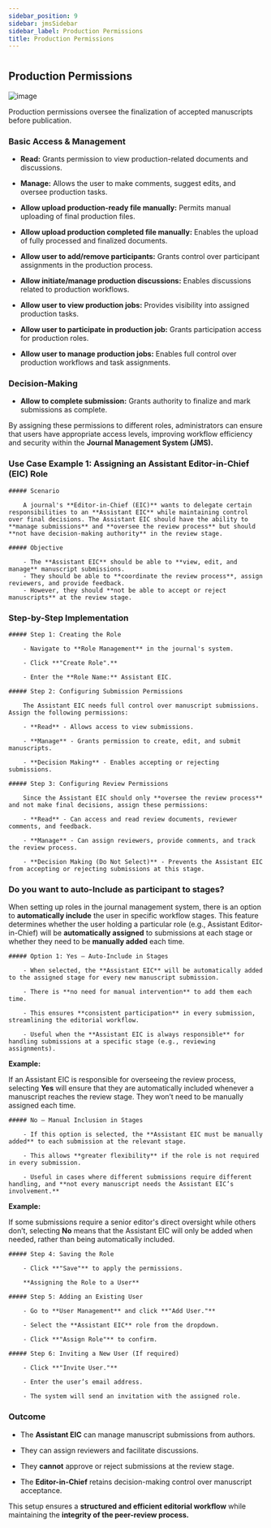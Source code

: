 ```yaml
---
sidebar_position: 9
sidebar: jmsSidebar
sidebar_label: Production Permissions
title: Production Permissions  
---
```

#

## Production Permissions

![image](https://cdn.kryoni.com/kryoni-docs/images/journal/production-permissions.webp)

Production permissions oversee the finalization of accepted manuscripts before publication.

### Basic Access & Management

- **Read:** Grants permission to view production-related documents and discussions.

- **Manage:** Allows the user to make comments, suggest edits, and oversee production tasks.

- **Allow upload production-ready file manually:** Permits manual uploading of final production files.

- **Allow upload production completed file manually:** Enables the upload of fully processed and finalized documents.

- **Allow user to add/remove participants:** Grants control over participant assignments in the production process.

- **Allow initiate/manage production discussions:** Enables discussions related to production workflows.

- **Allow user to view production jobs:** Provides visibility into assigned production tasks.

- **Allow user to participate in production job:** Grants participation access for production roles.

- **Allow user to manage production jobs:** Enables full control over production workflows and task assignments.

### Decision-Making

- **Allow to complete submission:** Grants authority to finalize and mark submissions as complete.

By assigning these permissions to different roles, administrators can ensure that users have appropriate access levels, improving workflow efficiency and security within the **Journal Management System (JMS).**

### Use Case Example 1: Assigning an Assistant Editor-in-Chief (EIC) Role

    ##### Scenario

        A journal's **Editor-in-Chief (EIC)** wants to delegate certain responsibilities to an **Assistant EIC** while maintaining control over final decisions. The Assistant EIC should have the ability to **manage submissions** and **oversee the review process** but should **not have decision-making authority** in the review stage.

    ##### Objective

        - The **Assistant EIC** should be able to **view, edit, and manage** manuscript submissions.
        - They should be able to **coordinate the review process**, assign reviewers, and provide feedback.
        - However, they should **not be able to accept or reject manuscripts** at the review stage.   

### Step-by-Step Implementation

    ##### Step 1: Creating the Role

        - Navigate to **Role Management** in the journal's system.

        - Click **"Create Role".**

        - Enter the **Role Name:** Assistant EIC.

    ##### Step 2: Configuring Submission Permissions

        The Assistant EIC needs full control over manuscript submissions. Assign the following permissions:

        - **Read** - Allows access to view submissions.

        - **Manage** - Grants permission to create, edit, and submit manuscripts.

        - **Decision Making** - Enables accepting or rejecting submissions.

    ##### Step 3: Configuring Review Permissions

        Since the Assistant EIC should only **oversee the review process** and not make final decisions, assign these permissions:

        - **Read** - Can access and read review documents, reviewer comments, and feedback.

        - **Manage** - Can assign reviewers, provide comments, and track the review process.

        - **Decision Making (Do Not Select)** - Prevents the Assistant EIC from accepting or rejecting submissions at this stage.

### Do you want to auto-Include as participant to stages?

When setting up roles in the journal management system, there is an option to **automatically include** the user in specific workflow stages. This feature determines whether the user holding a particular role (e.g., Assistant Editor-in-Chief) will be **automatically assigned** to submissions at each stage or whether they need to be **manually added** each time.

    ##### Option 1: Yes – Auto-Include in Stages

        - When selected, the **Assistant EIC** will be automatically added to the assigned stage for every new manuscript submission.

        - There is **no need for manual intervention** to add them each time.

        - This ensures **consistent participation** in every submission, streamlining the editorial workflow.

        - Useful when the **Assistant EIC is always responsible** for handling submissions at a specific stage (e.g., reviewing assignments). 

**Example:**

If an Assistant EIC is responsible for overseeing the review process, selecting **Yes** will ensure that they are automatically included whenever a manuscript reaches the review stage. They won’t need to be manually assigned each time.

    ##### No – Manual Inclusion in Stages

        - If this option is selected, the **Assistant EIC must be manually added** to each submission at the relevant stage.

        - This allows **greater flexibility** if the role is not required in every submission.

        - Useful in cases where different submissions require different handling, and **not every manuscript needs the Assistant EIC’s involvement.**

**Example:**

If some submissions require a senior editor's direct oversight while others don’t, selecting **No** means that the Assistant EIC will only be added when needed, rather than being automatically included.

    ##### Step 4: Saving the Role

        - Click **"Save"** to apply the permissions.

        **Assigning the Role to a User** 

    ##### Step 5: Adding an Existing User

        - Go to **User Management** and click **"Add User."**

        - Select the **Assistant EIC** role from the dropdown. 

        - Click **"Assign Role"** to confirm.

    ##### Step 6: Inviting a New User (If required)

        - Click **"Invite User."**

        - Enter the user’s email address. 

        - The system will send an invitation with the assigned role.

### Outcome

- The **Assistant EIC** can manage manuscript submissions from authors.

- They can assign reviewers and facilitate discussions.

- They **cannot** approve or reject submissions at the review stage.

- The **Editor-in-Chief** retains decision-making control over manuscript acceptance.

This setup ensures a **structured and efficient editorial workflow** while maintaining the **integrity of the peer-review process.**
